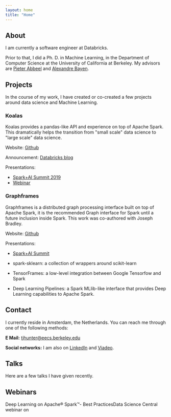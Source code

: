 ```yaml
---
layout: home
title: "Home"
---
```


## About

I am currently a software engineer at Databricks.

Prior to that, I did a Ph. D. in Machine Learning, in the 
Department of Computer Science at the
University of California at Berkeley. My advisors are [Pieter Abbeel](http://www.cs.berkeley.edu/%7Epabbeel/) and [Alexandre Bayen](http://lagrange.ce.berkeley.edu/bayen/).

## Projects

In the course of my work, I have created or co-created a few projects around data science and Machine Learning.


### Koalas

Koalas provides a pandas-like API and experience on top of Apache Spark. This dramatically helps the transition from "small scale" data science to "large scale" data science.

Website: [Github](https://github.com/databricks/koalas)

Announcement: [Databricks blog](https://databricks.com/blog/2019/04/24/koalas-easy-transition-from-pandas-to-apache-spark.html)

Presentations:
 - [Spark+AI Summit 2019]()
 - [Webinar]()

 
 ### Graphframes
 
 Graphframes is a distributed graph processing interface built on top of Apache Spark, it is the recommended Graph interface for Spark until a future inclusion inside Spark. This work was co-authored with Joseph Bradley.
 
 Website: [Github]()
 
 Presentations:
  - [Spark+AI Summit]()
  
  

- spark-sklearn: a collection of wrappers around scikit-learn

- TensorFrames: a low-level integration between Google Tensorfow and Spark

- Deep Learning Pipelines: a Spark MLlib-like interface that provides Deep Learning capabilities to Apache Spark.


## Contact

I currently reside in Amsterdam, the Netherlands. You can reach me through one of the following methods:


**E Mail:**
tjhunter@eecs.berkeley.edu


**Social networks:**
I am also on [LinkedIn](http://www.linkedin.com/in/timotheehunter) and [Viadeo](http://www.viadeo.com/en/profile/timothee.hunter).

## Talks

Here are a few talks I have given recently.


## Webinars

Deep Learning on Apache® Spark™- Best PracticesData Science Central webinar on 


